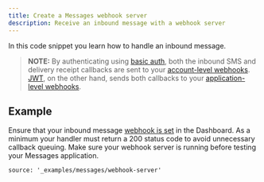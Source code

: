 ```yaml
---
title: Create a Messages webhook server
description: Receive an inbound message with a webhook server
---
```


In this code snippet you learn how to handle an inbound message.

> **NOTE:** By authenticating using [basic auth](https://developer.vonage.com/concepts/guides/authentication#basic-authentication), both the inbound SMS and delivery receipt callbacks are sent to your [account-level webhooks](https://dashboard.nexmo.com/settings).  [JWT](https://developer.vonage.com/concepts/guides/authentication#json-web-tokens), on the other hand, sends both callbacks to your [application-level webhooks](https://dashboard.nexmo.com/applications).

## Example

Ensure that your inbound message [webhook is set](/tasks/olympus/configure-webhooks) in the Dashboard.  As a minimum your handler must return a 200 status code to avoid unnecessary callback queuing. Make sure your webhook server is running before testing your Messages application.

```code_snippets
source: '_examples/messages/webhook-server'
```
